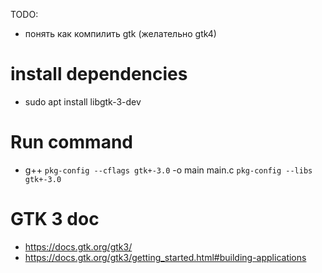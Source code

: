 TODO:
- понять как компилить gtk (желательно gtk4)

# install dependencies
- sudo apt install libgtk-3-dev

# Run command
- g++ `pkg-config --cflags gtk+-3.0` -o main main.c `pkg-config --libs gtk+-3.0`

# GTK 3 doc
- https://docs.gtk.org/gtk3/
- https://docs.gtk.org/gtk3/getting_started.html#building-applications